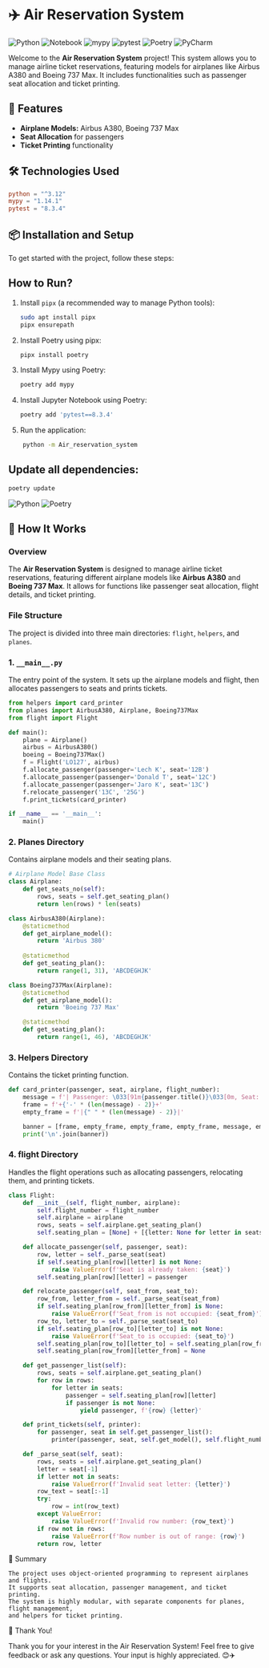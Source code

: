 # ✈️ Air Reservation System

![Python](https://img.shields.io/badge/Python-3.12-blue?logo=python&logoColor=white)
![Notebook](https://img.shields.io/badge/Notebook-7.3.1-orange?logo=jupyter&logoColor=white)
![mypy](https://img.shields.io/badge/mypy-1.14.1-blueviolet?logo=mypy&logoColor=white)
![pytest](https://img.shields.io/badge/pytest-8.3.4-yellow?logo=pytest&logoColor=white)
![Poetry](https://img.shields.io/badge/Poetry-1.x-65C2CB?logo=poetry&logoColor=white)
![PyCharm](https://img.shields.io/badge/PyCharm-2024.3.1.1-00D1B2?logo=pycharm&logoColor=white)

Welcome to the **Air Reservation System** project! This system allows you to manage airline ticket reservations, featuring models for airplanes like Airbus A380 and Boeing 737 Max. It includes functionalities such as passenger seat allocation and ticket printing.

## 🚀 Features
- **Airplane Models:** Airbus A380, Boeing 737 Max
- **Seat Allocation** for passengers
- **Ticket Printing** functionality

## 🛠️ Technologies Used
```toml
python = "^3.12"
mypy = "1.14.1"
pytest = "8.3.4"
```

## 📦 Installation and Setup

To get started with the project, follow these steps:

## How to Run?

1. Install `pipx` (a recommended way to manage Python tools):  
   ```bash
   sudo apt install pipx
   pipx ensurepath

2. Install Poetry using pipx:
    ```bash
    pipx install poetry
    ```

3. Install Mypy using Poetry:
    ```bash
    poetry add mypy
    ```

4. Install Jupyter Notebook using Poetry:
    ```bash
    poetry add 'pytest==8.3.4'
    ```

5. Run the application:

``` bash 
    python -m Air_reservation_system
```

 

## Update all dependencies:
```bash
poetry update
```



![Python](https://img.shields.io/badge/Python-3.12-blue?logo=python&logoColor=white)
![Poetry](https://img.shields.io/badge/Poetry-1.x-65C2CB?logo=poetry&logoColor=white)

## 🚀 How It Works

### Overview

The **Air Reservation System** is designed to manage airline ticket reservations, featuring different airplane models like **Airbus A380** and **Boeing 737 Max**. It allows for functions like passenger seat allocation, flight details, and ticket printing.

### File Structure
The project is divided into three main directories: `flight`, `helpers`, and `planes`.

### 1. `__main__.py`
The entry point of the system. It sets up the airplane models and flight, then allocates passengers to seats and prints tickets.

```python
from helpers import card_printer
from planes import AirbusA380, Airplane, Boeing737Max
from flight import Flight

def main():
    plane = Airplane()
    airbus = AirbusA380()
    boeing = Boeing737Max()
    f = Flight('LO127', airbus)
    f.allocate_passenger(passenger='Lech K', seat='12B')
    f.allocate_passenger(passenger='Donald T', seat='12C')
    f.allocate_passenger(passenger='Jaro K', seat='13C')
    f.relocate_passenger('13C', '25G')
    f.print_tickets(card_printer)

if __name__ == '__main__':
    main()
```


### 2. Planes Directory

Contains airplane models and their seating plans.

```python
# Airplane Model Base Class
class Airplane:
    def get_seats_no(self):
        rows, seats = self.get_seating_plan()
        return len(rows) * len(seats)

class AirbusA380(Airplane):
    @staticmethod
    def get_airplane_model():
        return 'Airbus 380'
    
    @staticmethod
    def get_seating_plan():
        return range(1, 31), 'ABCDEGHJK'

class Boeing737Max(Airplane):
    @staticmethod
    def get_airplane_model():
        return 'Boeing 737 Max'

    @staticmethod
    def get_seating_plan():
        return range(1, 46), 'ABCDEGHJK'
```
### 3. Helpers Directory

Contains the ticket printing function.

```python
def card_printer(passenger, seat, airplane, flight_number):
    message = f'| Passenger: \033[91m{passenger.title()}\033[0m, Seat: {seat}, Airplane: {airplane}, {flight_number} |'
    frame = f'+{'-' * (len(message) - 2)}+'
    empty_frame = f'|{" " * (len(message) - 2)}|'

    banner = [frame, empty_frame, empty_frame, empty_frame, message, empty_frame, empty_frame, empty_frame, frame]
    print('\n'.join(banner))
```
### 4. flight Directory

Handles the flight operations such as allocating passengers, relocating them, and printing tickets.

```python
class Flight:
    def __init__(self, flight_number, airplane):
        self.flight_number = flight_number
        self.airplane = airplane
        rows, seats = self.airplane.get_seating_plan()
        self.seating_plan = [None] + [{letter: None for letter in seats} for _ in rows]

    def allocate_passenger(self, passenger, seat):
        row, letter = self._parse_seat(seat)
        if self.seating_plan[row][letter] is not None:
            raise ValueError(f'Seat is already taken: {seat}')
        self.seating_plan[row][letter] = passenger

    def relocate_passenger(self, seat_from, seat_to):
        row_from, letter_from = self._parse_seat(seat_from)
        if self.seating_plan[row_from][letter_from] is None:
            raise ValueError(f'Seat_from is not occupied: {seat_from}')
        row_to, letter_to = self._parse_seat(seat_to)
        if self.seating_plan[row_to][letter_to] is not None:
            raise ValueError(f'Seat_to is occupied: {seat_to}')
        self.seating_plan[row_to][letter_to] = self.seating_plan[row_from][letter_from]
        self.seating_plan[row_from][letter_from] = None

    def get_passenger_list(self):
        rows, seats = self.airplane.get_seating_plan()
        for row in rows:
            for letter in seats:
                passenger = self.seating_plan[row][letter]
                if passenger is not None:
                    yield passenger, f'{row} {letter}'

    def print_tickets(self, printer):
        for passenger, seat in self.get_passenger_list():
            printer(passenger, seat, self.get_model(), self.flight_number)

    def _parse_seat(self, seat):
        rows, seats = self.airplane.get_seating_plan()
        letter = seat[-1]
        if letter not in seats:
            raise ValueError(f'Invalid seat letter: {letter}')
        row_text = seat[:-1]
        try:
            row = int(row_text)
        except ValueError:
            raise ValueError(f'Invalid row number: {row_text}')
        if row not in rows:
            raise ValueError(f'Row number is out of range: {row}')
        return row, letter
```
📑 Summary

    The project uses object-oriented programming to represent airplanes and flights.
    It supports seat allocation, passenger management, and ticket printing.
    The system is highly modular, with separate components for planes, flight management, 
    and helpers for ticket printing.

💬 Thank You!

Thank you for your interest in the Air Reservation System! Feel free to give feedback or ask any questions. Your input is highly appreciated. 😊✈️